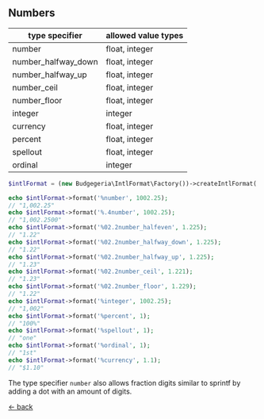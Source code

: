 ## Numbers

| type specifier      | allowed value types                  |
|---------------------|--------------------------------------|
| number              | float, integer                       |
| number_halfway_down | float, integer                       |
| number_halfway_up   | float, integer                       |
| number_ceil         | float, integer                       |
| number_floor        | float, integer                       |
| integer             | integer                              |
| currency            | float, integer                       |
| percent             | float, integer                       |
| spellout            | float, integer                       |
| ordinal             | integer                              |

```php
$intlFormat = (new Budgegeria\IntlFormat\Factory())->createIntlFormat('en_US');

echo $intlFormat->format('%number', 1002.25);
// "1,002.25"
echo $intlFormat->format('%.4number', 1002.25);
// "1,002.2500"
echo $intlFormat->format('%02.2number_halfeven', 1.225);
// "1.22"
echo $intlFormat->format('%02.2number_halfway_down', 1.225);
// "1.22"
echo $intlFormat->format('%02.2number_halfway_up', 1.225);
// "1.23"
echo $intlFormat->format('%02.2number_ceil', 1.221);
// "1.23"
echo $intlFormat->format('%02.2number_floor', 1.229);
// "1.22"
echo $intlFormat->format('%integer', 1002.25);
// "1,002"
echo $intlFormat->format('%percent', 1);
// "100%"
echo $intlFormat->format('%spellout', 1);
// "one"
echo $intlFormat->format('%ordinal', 1);
// "1st"
echo $intlFormat->format('%currency', 1.1);
// "$1.10"
```

The type specifier `number` also allows fraction digits similar to sprintf by adding a dot with an amount of digits.

[<- back](index.md)
